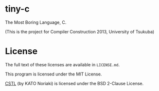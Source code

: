 tiny-c
======

The Most Boring Language, C.

(This is the project for Compiler Construction 2013, University of Tsukuba)

# License
The full text of these licenses are available in `LICENSE.md`.

This program is licensed under the MIT License.

[CSTL](http://cstl.sourceforge.jp) (by KATO Noriaki) is licensed under the BSD 2-Clause License.
